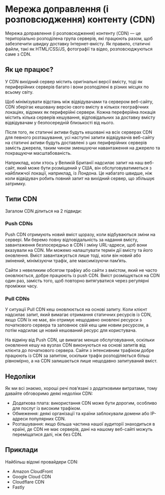# Мережа доправлення (і розповсюдження) контенту (CDN)


Мережа доправлення (і розповсюдження) контенту (CDN) — це територіально розподілена група серверів, які працюють разом, щоб забезпечити швидку доставку Інтернет-вмісту. Як правило, статичні файли, такі як HTML/CSS/JS, фотографії та відео, розповсюджуються саме з CDN.

<!--more-->

## Як це працює?

У CDN вихідний сервер містить оригінальні версії вмісту, тоді як периферійних серверів багато і вони розподілені в різних місцях по всьому світу.

Щоб мінімізувати відстань між відвідувачами та сервером веб-сайту, CDN зберігає кешовану версію свого вмісту в кількох географічних локаціях, відомих як периферійні сервери. Кожна переферійна локація містить кілька серверів кешування, відповідальних за доставку вмісту відвідувачам у безпосередній близькості від нього.

Після того, як статичні активи будуть кешовані на всіх серверах CDN для певного розташування, усі наступні запити відвідувачів веб-сайту на статичні активи будуть доставлені з цих периферійних серверів замість джерела, таким чином зменшуючи навантаження на джерело та покращуючи масштабованість.

Наприклад, коли хтось у Великій Британії надсилає запит на наш веб-сайт, який може бути розміщений у США, він обслуговуватиметься з найближчої локації, наприклад, із Лондона. Це набагато швидше, ніж коли відвідувач робить повний запит на вихідний сервер, що збільшує затримку.

## Типи CDN

Загалом CDN ділиться на 2 підвиди:

### Push CDNs

Push CDN отримують новий вміст щоразу, коли відбуваються зміни на сервері. Ми беремо повну відповідальність за надання вмісту, завантаження безпосередньо в CDN і зміну URL-адреси, щоб вони вказували на CDN. Ми можемо налаштувати термін дії вмісту та його оновлення. Вміст завантажується лише тоді, коли він новий або змінений, мінімізуючи трафік, але максимізуючи пам’ять.

Сайти з невеликим обсягом трафіку або сайти з вмістом, який не часто оновлюється, добре працюють із push CDN. Вміст розміщується на CDN один раз, замість того, щоб повторно витягуватися через регулярні проміжки часу.

### Pull CDNs

У ситуації Pull CDN кеш оновлюється на основі запиту. Коли клієнт надсилає запит, який вимагає отримання статичних ресурсів із CDN, якщо CDN їх не має, він отримує нещодавно оновлені ресурси з початкового сервера та заповнює свій кеш цим новим ресурсом, а потім надсилає це новий кешований ресурс для користувача.

На відміну від Push CDN, це вимагає менше обслуговування, оскільки оновлення кешу на вузлах CDN виконуються на основі запитів від клієнта до початкового сервера. Сайти з інтенсивним трафіком добре працюють із CDN за запитом, оскільки трафік розподіляється більш рівномірно, а на CDN залишається лише нещодавно запитуваний вміст.

## Недоліки

Як ми всі знаємо, хороші речі пов’язані з додатковими витратами, тому давайте обговоримо деякі недоліки CDN:

- Додаткова плата: використання CDN може бути дорогим, особливо для послуг із високим трафіком.
- Обмеження: деякі організації та країни заблокували домени або IP-адреси популярних CDN.
- Розташування: якщо більша частина нашої аудиторії знаходиться в країні, де CDN не має серверів, дані на нашому веб-сайті можуть переміщатися далі, ніж без CDN.

## Приклади

Найбільш відомі провайдери CDN:

- Amazon CloudFront
- Google Cloud CDN
- Cloudflare CDN
- Fastly
